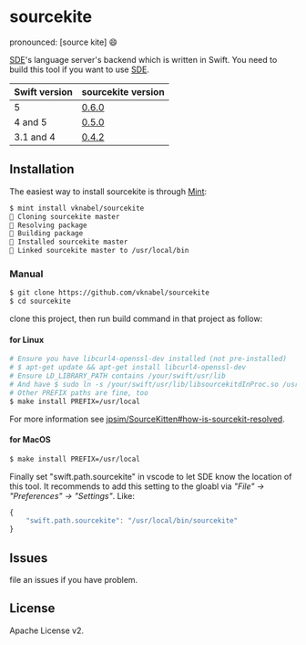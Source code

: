 # sourcekite

pronounced: [source kite] :smile:

[SDE](https://github.com/jinmingjian/sde)'s language server's backend which is written in Swift. You need to build this tool if you want to use [SDE](https://github.com/jinmingjian/sde).

| Swift version | sourcekite version                                                |
| ------------- | ----------------------------------------------------------------- |
| 5             | [0.6.0](https://github.com/vknabel/sourcekite/releases/tag/0.6.0) |
| 4 and 5       | [0.5.0](https://github.com/vknabel/sourcekite/releases/tag/0.5.0) |
| 3.1 and 4     | [0.4.2](https://github.com/vknabel/sourcekite/releases/tag/0.4.2) |

## Installation

The easiest way to install sourcekite is through [Mint](https://github.com/yonaskolb/Mint):

```bash
$ mint install vknabel/sourcekite
🌱 Cloning sourcekite master
🌱 Resolving package
🌱 Building package
🌱 Installed sourcekite master
🌱 Linked sourcekite master to /usr/local/bin

```

### Manual

```bash
$ git clone https://github.com/vknabel/sourcekite
$ cd sourcekite
```

clone this project, then run build command in that project as follow:

#### for Linux

```bash
# Ensure you have libcurl4-openssl-dev installed (not pre-installed)
# $ apt-get update && apt-get install libcurl4-openssl-dev
# Ensure LD_LIBRARY_PATH contains /your/swift/usr/lib
# And have $ sudo ln -s /your/swift/usr/lib/libsourcekitdInProc.so /usr/lib/libsourcekitdInProc.so
# Other PREFIX paths are fine, too
$ make install PREFIX=/usr/local
```

For more information see [jpsim/SourceKitten#how-is-sourcekit-resolved](https://github.com/jpsim/SourceKitten#how-is-sourcekit-resolved).

#### for MacOS

```bash
$ make install PREFIX=/usr/local
```

Finally set "swift.path.sourcekite" in vscode to let SDE know the location of this tool. It recommends to add this setting to the gloabl via _"File" -> "Preferences" -> "Settings"_. Like:

```javascript
{
    "swift.path.sourcekite": "/usr/local/bin/sourcekite"
}
```

## Issues

file an issues if you have problem.

## License

Apache License v2.
